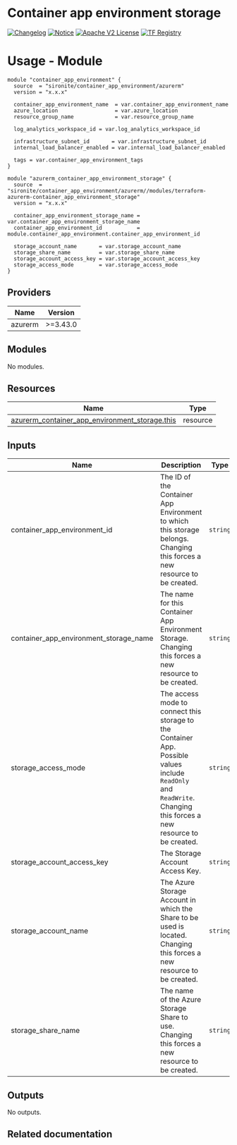 <!-- BEGIN_TF_DOCS -->
 # Container app environment storage
[![Changelog](https://img.shields.io/badge/changelog-release-green.svg)](https://github.com/sironite/terraform-azurerm-container_app_environment/releases) [![Notice](https://img.shields.io/badge/notice-copyright-yellow.svg)](NOTICE) [![Apache V2 License](https://img.shields.io/badge/license-Apache%20V2-orange.svg)](LICENSE) [![TF Registry](https://img.shields.io/badge/terraform-registry-blue.svg)](https://registry.terraform.io/providers/hashicorp/azurerm/latest/docs/resources/container_app_environment_storage)

# Usage - Module

```hcl
module "container_app_environment" {
  source  = "sironite/container_app_environment/azurerm"
  version = "x.x.x"

  container_app_environment_name  = var.container_app_environment_name
  azure_location                  = var.azure_location
  resource_group_name             = var.resource_group_name

  log_analytics_workspace_id = var.log_analytics_workspace_id

  infrastructure_subnet_id       = var.infrastructure_subnet_id
  internal_load_balancer_enabled = var.internal_load_balancer_enabled

  tags = var.container_app_environment_tags
}

module "azurerm_container_app_environment_storage" {
  source  = "sironite/container_app_environment/azurerm//modules/terraform-azurerm-container_app_environment_storage"
  version = "x.x.x"

  container_app_environment_storage_name = var.container_app_environment_storage_name
  container_app_environment_id           = module.container_app_environment.container_app_environment_id

  storage_account_name       = var.storage_account_name
  storage_share_name         = var.storage_share_name
  storage_account_access_key = var.storage_account_access_key
  storage_access_mode        = var.storage_access_mode
}
```
## Providers

| Name | Version |
|------|---------|
| azurerm | >=3.43.0 |

## Modules

No modules.

## Resources

| Name | Type |
|------|------|
| [azurerm_container_app_environment_storage.this](https://registry.terraform.io/providers/hashicorp/azurerm/latest/docs/resources/container_app_environment_storage) | resource |

## Inputs

| Name | Description | Type | Required |
|------|-------------|------|:--------:|
| container\_app\_environment\_id | The ID of the Container App Environment to which this storage belongs. Changing this forces a new resource to be created. | `string` | yes |
| container\_app\_environment\_storage\_name | The name for this Container App Environment Storage. Changing this forces a new resource to be created. | `string` | yes |
| storage\_access\_mode | The access mode to connect this storage to the Container App. Possible values include `ReadOnly` and `ReadWrite`. Changing this forces a new resource to be created. | `string` | yes |
| storage\_account\_access\_key | The Storage Account Access Key. | `string` | yes |
| storage\_account\_name | The Azure Storage Account in which the Share to be used is located. Changing this forces a new resource to be created. | `string` | yes |
| storage\_share\_name | The name of the Azure Storage Share to use. Changing this forces a new resource to be created. | `string` | yes |

## Outputs

No outputs.

## Related documentation
<!-- END_TF_DOCS -->